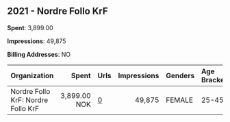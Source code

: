 ## 2021 - Nordre Follo KrF 
**Spent**: 3,899.00

**Impressions**: 49,875

**Billing Addresses**: NO

|Organization|Spent|Urls|Impressions|Genders|Age Brackets|Country Codes|
|:---|---:|:---|---:|:---|:---|:---|
|Nordre Follo KrF: Nordre Follo KrF|3,899.00 NOK|[0](https://www.snap.com/political-ads/asset/926008306daff8abc9e9044c5bb3a8667bb1fc25cb1dc907739ddfb46685edac?mediaType=mov)|49,875|FEMALE|25-45|norway|
